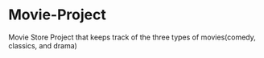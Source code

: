 # Movie-Project
Movie Store Project that keeps track of the three types of movies(comedy, classics, and drama)
